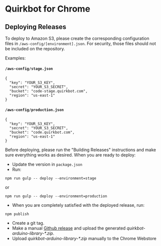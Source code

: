 # Quirkbot for Chrome


## Deploying Releases
To deploy to Amazon S3, please create the corresponding configuration
files in `/aws-config/[environment].json`.
For security, those files should not be included on the repository.

Examples:

#### `/aws-config/stage.json`

```
{
  "key": "YOUR_S3_KEY",
  "secret": "YOUR_S3_SECRET",
  "bucket": "code-stage.quirkbot.com",
  "region": "us-east-1"
}

```
#### `/aws-config/production.json`

```
{
  "key": "YOUR_S3_KEY",
  "secret": "YOUR_S3_SECRET",
  "bucket": "code.quirkbot.com",
  "region": "us-east-1"
}

```

Before deploying, please run the "Building Releases" instructions and make sure
everything works as desired. When you are ready to deploy:

- Update the version in `package.json`
- Run:
```
npm run gulp -- deploy --environment=stage
```
or
```
npm run gulp -- deploy --environment=production
```
- When you are completely satisfied with the deployed release, run:
```
npm publish
```
- Create a git tag.
- Make a manual [Github release](https://github.com/Quirkbot/QuirkbotArduinoLibrary/releases) and upload the generated _quirkbot-arduino-library-*.zip_.
- Upload _quirkbot-arduino-library-*.zip_ manually to the Chrome Webstore